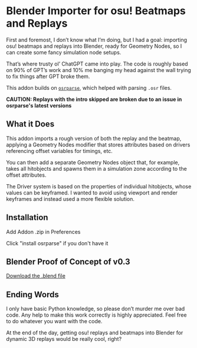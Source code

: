 # Blender Importer for osu! Beatmaps and Replays

First and foremost, I don’t know what I’m doing, but I had a goal: importing osu! beatmaps and replays into Blender, ready for Geometry Nodes, so I can create some fancy simulation node setups.

That’s where trusty ol’ ChatGPT came into play. The code is roughly based on 90% of GPT’s work and 10% me banging my head against the wall trying to fix things after GPT broke them. 

This addon builds on [`osrparse`](https://github.com/kszlim/osu-replay-parser), which helped with parsing `.osr` files.

**CAUTION: Replays with the intro skipped are broken due to an issue in osrparse's latest versions**

## What it Does

This addon imports a rough version of both the replay and the beatmap, applying a Geometry Nodes modifier that stores attributes based on drivers referencing offset variables for timings, etc.

You can then add a separate Geometry Nodes object that, for example, takes all hitobjects and spawns them in a simulation zone according to the offset attributes.

The Driver system is based on the properties of individual hitobjects, whose values can be keyframed. I wanted to avoid using viewport and render keyframes and instead used a more flexible solution.

## Installation

Add Addon .zip in Preferences

Click "install osrparse" if you don't have it 

## Blender Proof of Concept of v0.3

[Download the .blend file](blendfile/[blender_4.2]osu_in_blender_proof_of_concept.blend)

## Ending Words

I only have basic Python knowledge, so please don’t murder me over bad code. Any help to make this work correctly is highly appreciated. Feel free to do whatever you want with the code.

At the end of the day, getting osu! replays and beatmaps into Blender for dynamic 3D replays would be really cool, right?


